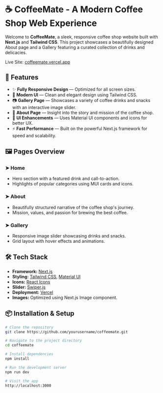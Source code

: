 # ☕ CoffeeMate - A Modern Coffee Shop Web Experience

Welcome to **CoffeeMate**, a sleek, responsive coffee shop website built with **Next.js** and **Tailwind CSS**. This project showcases a beautifully designed About page and a Gallery featuring a curated collection of drinks and delicacies.

Live Site: [coffeemate.vercel.app](https://coffeemate.vercel.app/)

## 🚀 Features

- ✨ **Fully Responsive Design** — Optimized for all screen sizes.
- 🎨 **Modern UI** — Clean and elegant design using Tailwind CSS.
- 📷 **Gallery Page** — Showcases a variety of coffee drinks and snacks with an interactive image slider.
- 📖 **About Page** — Insight into the story and mission of the coffee shop.
- 🌟 **UI Enhancements** — Uses Material UI components and icons for better UX.
- ⚡ **Fast Performance** — Built on the powerful Next.js framework for speed and scalability.

## 🖼️ Pages Overview

### ➤ Home
- Hero section with a featured drink and call-to-action.
- Highlights of popular categories using MUI cards and icons.

### ➤ About
- Beautifully structured narrative of the coffee shop's journey.
- Mission, values, and passion for brewing the best coffee.

### ➤ Gallery
- Responsive image slider showcasing drinks and snacks.
- Grid layout with hover effects and animations.

## 🛠️ Tech Stack

- **Framework:** [Next.js](https://nextjs.org/)
- **Styling:** [Tailwind CSS](https://tailwindcss.com/), [Material UI](https://mui.com/)
- **Icons:** [React Icons](https://react-icons.github.io/react-icons/)
- **Slider:** [Swiper.js](https://swiperjs.com/)
- **Deployment:** [Vercel](https://vercel.com/)
- **Images:** Optimized using Next.js Image component.

## 📦 Installation & Setup

```bash
# Clone the repository
git clone https://github.com/yourusername/coffeemate.git

# Navigate to the project directory
cd coffeemate

# Install dependencies
npm install

# Run the development server
npm run dev

# Visit the app
http://localhost:3000
